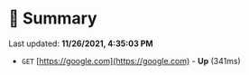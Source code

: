 # 📖 Summary
Last updated: **11/26/2021, 4:35:03 PM**

- `GET` [https://google.com](https://google.com) - **Up** (341ms)
